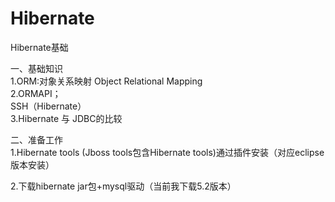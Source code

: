# Hibernate
Hibernate基础

一、基础知识</br>
1.ORM:对象关系映射 Object Relational Mapping</br>
2.ORMAPI；</br>
SSH（Hibernate）</br>
3.Hibernate 与 JDBC的比较</br>

二、准备工作</br>
1.Hibernate tools (Jboss tools包含Hibernate tools)通过插件安装（对应eclipse版本安装）</br>

2.下载hibernate jar包+mysql驱动（当前我下载5.2版本）</br>

